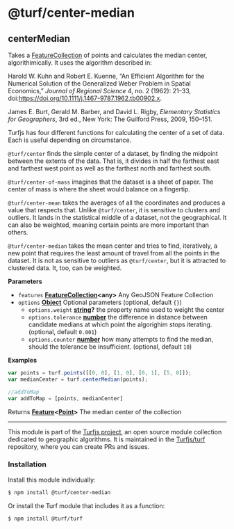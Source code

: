 # @turf/center-median

<!-- Generated by documentation.js. Update this documentation by updating the source code. -->

## centerMedian

Takes a [FeatureCollection](http://geojson.org/geojson-spec.html#feature-collection-objects) of points and calculates the median center,
algorithimically. It uses the algorithm described in:

Harold W. Kuhn and Robert E. Kuenne, “An Efficient Algorithm for the
Numerical Solution of the Generalized Weber Problem in Spatial
Economics,” _Journal of Regional Science_ 4, no. 2 (1962): 21–33,
doi:<https://doi.org/10.1111/j.1467-9787.1962.tb00902.x>.

James E. Burt, Gerald M. Barber, and David L. Rigby, _Elementary
Statistics for Geographers_, 3rd ed., New York: The Guilford
Press, 2009, 150–151.

Turfjs has four different functions for calculating the center of a set of
data. Each is useful depending on circumstance.

`@turf/center` finds the simple center of a dataset, by finding the
midpoint between the extents of the data. That is, it divides in half the
farthest east and farthest west point as well as the farthest north and
farthest south.

`@turf/center-of-mass` imagines that the dataset is a sheet of paper.
The center of mass is where the sheet would balance on a fingertip.

`@turf/center-mean` takes the averages of all the coordinates and
produces a value that respects that. Unlike `@turf/center`, it is
sensitive to clusters and outliers. It lands in the statistical middle of a
dataset, not the geographical. It can also be weighted, meaning certain
points are more important than others.

`@turf/center-median` takes the mean center and tries to find, iteratively,
a new point that requires the least amount of travel from all the points in
the dataset. It is not as sensitive to outliers as `@turf/center`, but it is
attracted to clustered data. It, too, can be weighted.

**Parameters**

-   `features` **[FeatureCollection](http://geojson.org/geojson-spec.html#feature-collection-objects)&lt;any>** Any GeoJSON Feature Collection
-   `options` **[Object](https://developer.mozilla.org/en-US/docs/Web/JavaScript/Reference/Global_Objects/Object)** Optional parameters (optional, default `{}`)
    -   `options.weight` **[string](https://developer.mozilla.org/en-US/docs/Web/JavaScript/Reference/Global_Objects/String)?** the property name used to weight the center
    -   `options.tolerance` **[number](https://developer.mozilla.org/en-US/docs/Web/JavaScript/Reference/Global_Objects/Number)** the difference in distance between candidate medians at which point the algorighim stops iterating. (optional, default `0.001`)
    -   `options.counter` **[number](https://developer.mozilla.org/en-US/docs/Web/JavaScript/Reference/Global_Objects/Number)** how many attempts to find the median, should the tolerance be insufficient. (optional, default `10`)

**Examples**

```javascript
var points = turf.points([[0, 0], [1, 0], [0, 1], [5, 8]]);
var medianCenter = turf.centerMedian(points);

//addToMap
var addToMap = [points, medianCenter]
```

Returns **[Feature](http://geojson.org/geojson-spec.html#feature-objects)&lt;[Point](http://geojson.org/geojson-spec.html#point)>** The median center of the collection

<!-- This file is automatically generated. Please don't edit it directly:
if you find an error, edit the source file (likely index.js), and re-run
./scripts/generate-readmes in the turf project. -->

---

This module is part of the [Turfjs project](http://turfjs.org/), an open source
module collection dedicated to geographic algorithms. It is maintained in the
[Turfjs/turf](https://github.com/Turfjs/turf) repository, where you can create
PRs and issues.

### Installation

Install this module individually:

```sh
$ npm install @turf/center-median
```

Or install the Turf module that includes it as a function:

```sh
$ npm install @turf/turf
```

